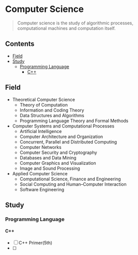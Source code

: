 # Computer Science

> Computer science is the study of algorithmic processes, computational machines and
> computation itself.

## Contents

- [Field](#Field)
- [Study](#Study)
    - [Programming Language](#Programming-Language) 
        - [C++](#c) 


## Field

- Theoretical Computer Science
    - Theory of Computation
    - Information and Coding Theory
    - Data Structures and Algorithms
    - Programming Language Theory and Formal Methods
- Computer Systems and Computational Processes
    - Artificial Intelligence
    - Computer Architecture and Organization
    - Concurrent, Parallel and Distributed Computing
    - Computer Networks
    - Computer Security and Cryptography
    - Databases and Data Mining
    - Computer Graphics and Visualization
    - Image and Sound Processing
- Applied Computer Science
    - Computational Science, Finance and Engineering
    - Social Computing and Human–Computer Interaction
    - Software Engineering

## Study

### Programming Language

#### C++

- [ ] C++ Primer(5th)
- [ ] 






